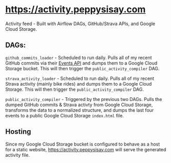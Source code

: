 # https://activity.peppysisay.com
Activity feed - Built with Airflow DAGs, GitHub/Strava APIs, and Google Cloud Storage.

## DAGs:
`github_commits_loader` - Scheduled to run daily. Pulls all of my recent GitHub commits via their [Events API](https://developer.github.com/v3/activity/events/) and dumps them to a Google Cloud Storage bucket.
This will then trigger the `public_activity_compiler` DAG.

`strava_activity_loader` - Scheduled to run daily. Pulls all of my recent Strava activity (mainly bike rides) and dumps them to a Google Cloud Storage. This will then trigger the `public_activity_compiler` DAG.

`public_activity_compiler` - Triggered by the previous two DAGs. Pulls the dumped GitHub commits & Strava activty from Google Cloud Storage, transforms the data to a normalized structure, and dumps the last four events to a public Google Cloud Storage `index.html` file.

## Hosting
Since my Google Cloud Storage bucket is configured to behave as a host for a static website, https://activity.peppysisay.com will serve the generated activity file.
